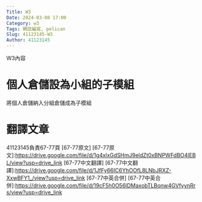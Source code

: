 ```yaml
---
Title: W3
Date: 2024-03-08 17:00
Category: w3
Tags: 網誌編寫, pelican
Slug: 41123145-W3
Author: 41123145
---
```


W3內容

<!-- PELICAN_END_SUMMARY -->

# 個人倉儲設為小組的子模組
將個人倉儲納入分組倉儲成為子模組
# 翻譯文章
41123145負責67-77頁
[67-77原文]
[67-77原文]:https://drive.google.com/file/d/1g4xlxGdSHmJ9eldZt0xBNPWFdBO4lEBL/view?usp=drive_link
[67-77中文翻譯]
[67-77中文翻譯]:https://drive.google.com/file/d/1JfFy66IC6YhOOfL8LNbJRXZ-XxwBFY1_/view?usp=drive_link
[67-77中英合併]
[67-77中英合併]:https://drive.google.com/file/d/19cF5h0O56lDMaxobTLBonw4GVfyynRrs/view?usp=drive_link